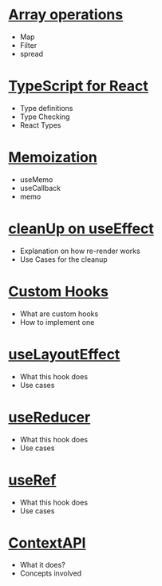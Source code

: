 # [Array operations](./topics/arrays/readme.md)
- Map
- Filter
- spread


# [TypeScript for React](./topics/typescript/readme.md)
 - Type definitions
 - Type Checking
 - React Types


# [Memoization](./topics/memoization/readme.md)
- useMemo
- useCallback
- memo


# [cleanUp on useEffect](./topics/useeffectcleanup/readme.md)
 - Explanation on how re-render works
 - Use Cases for the cleanup

# [Custom Hooks](./topics/hooks/readme.md)
- What are custom hooks
- How to implement one

# [useLayoutEffect](./topics/uselayouteffect/readme.md)
- What this hook does
- Use cases

# [useReducer](./topics/usereducer/readme.md)
- What this hook does
- Use cases

# [useRef](./topics/useref/readme.md)
- What this hook does
- Use cases

# [ContextAPI](./topics/context/readme.md)
 - What it does?
 - Concepts involved

